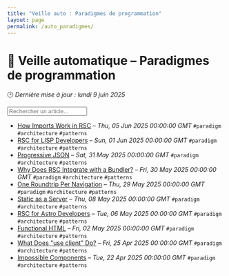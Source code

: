 ```yaml
---
title: "Veille auto : Paradigmes de programmation"
layout: page
permalink: /auto_paradigmes/
---
```


# 🧠 Veille automatique – Paradigmes de programmation

🕒 *Dernière mise à jour : lundi 9 juin 2025*

<div class="search-container">
  <input type="text" id="article-search" placeholder="Rechercher un article...">
  <div class="tag-filters" id="tag-filters">
    <!-- Les filtres par tag seront générés dynamiquement -->
  </div>
</div>

- <span data-article='{"title":"How Imports Work in RSC","link":"https://overreacted.io/how-imports-work-in-rsc/","date":"Thu, 05 Jun 2025 00:00:00 GMT","tags":["paradigm","architecture","patterns"]}'>[How Imports Work in RSC](https://overreacted.io/how-imports-work-in-rsc/) – *Thu, 05 Jun 2025 00:00:00 GMT* `#paradigm` `#architecture` `#patterns`</span>
- <span data-article='{"title":"RSC for LISP Developers","link":"https://overreacted.io/rsc-for-lisp-developers/","date":"Sun, 01 Jun 2025 00:00:00 GMT","tags":["paradigm","architecture","patterns"]}'>[RSC for LISP Developers](https://overreacted.io/rsc-for-lisp-developers/) – *Sun, 01 Jun 2025 00:00:00 GMT* `#paradigm` `#architecture` `#patterns`</span>
- <span data-article='{"title":"Progressive JSON","link":"https://overreacted.io/progressive-json/","date":"Sat, 31 May 2025 00:00:00 GMT","tags":["paradigm","architecture","patterns"]}'>[Progressive JSON](https://overreacted.io/progressive-json/) – *Sat, 31 May 2025 00:00:00 GMT* `#paradigm` `#architecture` `#patterns`</span>
- <span data-article='{"title":"Why Does RSC Integrate with a Bundler?","link":"https://overreacted.io/why-does-rsc-integrate-with-a-bundler/","date":"Fri, 30 May 2025 00:00:00 GMT","tags":["paradigm","architecture","patterns"]}'>[Why Does RSC Integrate with a Bundler?](https://overreacted.io/why-does-rsc-integrate-with-a-bundler/) – *Fri, 30 May 2025 00:00:00 GMT* `#paradigm` `#architecture` `#patterns`</span>
- <span data-article='{"title":"One Roundtrip Per Navigation","link":"https://overreacted.io/one-roundtrip-per-navigation/","date":"Thu, 29 May 2025 00:00:00 GMT","tags":["paradigm","architecture","patterns"]}'>[One Roundtrip Per Navigation](https://overreacted.io/one-roundtrip-per-navigation/) – *Thu, 29 May 2025 00:00:00 GMT* `#paradigm` `#architecture` `#patterns`</span>
- <span data-article='{"title":"Static as a Server","link":"https://overreacted.io/static-as-a-server/","date":"Thu, 08 May 2025 00:00:00 GMT","tags":["paradigm","architecture","patterns"]}'>[Static as a Server](https://overreacted.io/static-as-a-server/) – *Thu, 08 May 2025 00:00:00 GMT* `#paradigm` `#architecture` `#patterns`</span>
- <span data-article='{"title":"RSC for Astro Developers","link":"https://overreacted.io/rsc-for-astro-developers/","date":"Tue, 06 May 2025 00:00:00 GMT","tags":["paradigm","architecture","patterns"]}'>[RSC for Astro Developers](https://overreacted.io/rsc-for-astro-developers/) – *Tue, 06 May 2025 00:00:00 GMT* `#paradigm` `#architecture` `#patterns`</span>
- <span data-article='{"title":"Functional HTML","link":"https://overreacted.io/functional-html/","date":"Fri, 02 May 2025 00:00:00 GMT","tags":["paradigm","architecture","patterns"]}'>[Functional HTML](https://overreacted.io/functional-html/) – *Fri, 02 May 2025 00:00:00 GMT* `#paradigm` `#architecture` `#patterns`</span>
- <span data-article='{"title":"What Does \"use client\" Do?","link":"https://overreacted.io/what-does-use-client-do/","date":"Fri, 25 Apr 2025 00:00:00 GMT","tags":["paradigm","architecture","patterns"]}'>[What Does "use client" Do?](https://overreacted.io/what-does-use-client-do/) – *Fri, 25 Apr 2025 00:00:00 GMT* `#paradigm` `#architecture` `#patterns`</span>
- <span data-article='{"title":"Impossible Components","link":"https://overreacted.io/impossible-components/","date":"Tue, 22 Apr 2025 00:00:00 GMT","tags":["paradigm","architecture","patterns"]}'>[Impossible Components](https://overreacted.io/impossible-components/) – *Tue, 22 Apr 2025 00:00:00 GMT* `#paradigm` `#architecture` `#patterns`</span>


<script>
document.addEventListener('DOMContentLoaded', function() {
  function filterArticles() {
    const input = document.getElementById('article-search');
    const filter = input.value.toLowerCase();
    const items = document.getElementsByTagName('li');
    
    for (let i = 0; i < items.length; i++) {
      const item = items[i];
      const text = item.textContent.toLowerCase();
      if (text.indexOf(filter) > -1) {
        item.style.display = "";
      } else {
        item.style.display = "none";
      }
    }
  }

  // Extraction de tous les tags présents dans les articles
  const tagElements = document.querySelectorAll('code');
  const tags = new Set();
  
  tagElements.forEach(el => {
    if (el.textContent.startsWith('#')) {
      tags.add(el.textContent.substring(1));
    }
  });
  
  // Génération des filtres par tag
  const tagFiltersContainer = document.getElementById('tag-filters');
  if (tagFiltersContainer) {
    tags.forEach(tag => {
      const tagBtn = document.createElement('button');
      tagBtn.className = 'tag-filter-btn';
      tagBtn.textContent = '#' + tag;
      tagBtn.onclick = function() {
        document.getElementById('article-search').value = tag;
        filterArticles();
      };
      tagFiltersContainer.appendChild(tagBtn);
    });
  }
  
  // Attacher l'événement de filtrage au champ de recherche
  const searchInput = document.getElementById('article-search');
  if (searchInput) {
    searchInput.addEventListener('input', filterArticles);
  }
});
</script>